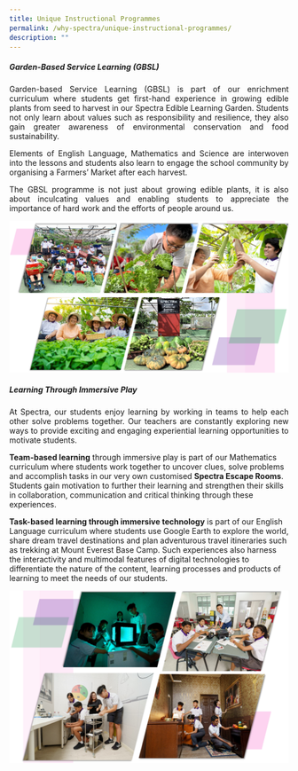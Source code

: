 ```yaml
---
title: Unique Instructional Programmes
permalink: /why-spectra/unique-instructional-programmes/
description: ""
---
```

##### **Garden-Based Service Learning (GBSL)**

<p align="justify">Garden-based Service Learning (GBSL) is part of our enrichment curriculum where students get first-hand experience in growing edible plants from seed to harvest in our&nbsp;Spectra Edible Learning Garden. Students not only learn about values such as responsibility and resilience, they also gain greater awareness of environmental conservation and food sustainability.</p>

<p align="justify">Elements of English Language, Mathematics and Science are interwoven into the lessons and students also learn to engage the school community by organising a&nbsp;Farmers’ Market&nbsp;after each harvest.</p>

<p align="justify">The GBSL programme is not just about growing edible plants, it is also about inculcating values and enabling students to appreciate the importance of hard work and the efforts of people around us.</p>

![Gbsl2022](/images/GBSL2022.png)


##### **Learning Through Immersive Play**

<p align="justify">At Spectra, our students enjoy learning by working in teams to help each other solve problems together. Our teachers are constantly exploring new ways to provide exciting and engaging experiential learning opportunities to motivate students.</p>

**Team-based learning**&nbsp;through immersive play is part of our Mathematics curriculum where students work together to uncover clues, solve problems and accomplish tasks in our very own customised&nbsp;**Spectra Escape Rooms**. Students gain motivation to further their learning and strengthen their skills in collaboration, communication and critical thinking through these experiences.

**Task-based learning through immersive technology**&nbsp;is part of our English Language curriculum where students use Google Earth to explore the world, share dream travel destinations and plan adventurous travel itineraries such as trekking at Mount Everest Base Camp. Such experiences also harness the interactivity and multimodal features of digital technologies to differentiate the nature of the content, learning processes and products of learning to meet the needs of our students.

![Math2022](/images/Math2022.png)